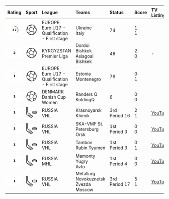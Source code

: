 | Rating                                                                                                                                 | Sport                                                                                                            | League                                           | Teams                                   | Status        | Score   | TV Listing                                                     |
|:---------------------------------------------------------------------------------------------------------------------------------------|:-----------------------------------------------------------------------------------------------------------------|:-------------------------------------------------|:----------------------------------------|:--------------|:--------|:---------------------------------------------------------------|
| <img src="https://raw.githubusercontent.com/BlakeDuncan25/Donut-SVG-Ratings/bac4e4a278175106499642192132b1786a9aec38/37.svg" alt="37"> | <img src="https://raw.githubusercontent.com/BlakeDuncan25/Donut-SVG-Ratings/master/soccer.png" alt="Soccer">     | EUROPE<br>Euro U17 - Qualification - First stage | Ukraine<br>Italy                        | 74            | 1<br>1  | <a href="#N/A"></a>                                            |
| <img src="https://raw.githubusercontent.com/BlakeDuncan25/Donut-SVG-Ratings/bac4e4a278175106499642192132b1786a9aec38/2.svg" alt="2">   | <img src="https://raw.githubusercontent.com/BlakeDuncan25/Donut-SVG-Ratings/master/soccer.png" alt="Soccer">     | KYRGYZSTAN<br>Premier Liga                       | Dordoi Bishkek<br>Asiagoal Bishkek      | 48            | 2<br>0  | -                                                              |
| <img src="https://raw.githubusercontent.com/BlakeDuncan25/Donut-SVG-Ratings/bac4e4a278175106499642192132b1786a9aec38/1.svg" alt="1">   | <img src="https://raw.githubusercontent.com/BlakeDuncan25/Donut-SVG-Ratings/master/soccer.png" alt="Soccer">     | EUROPE<br>Euro U17 - Qualification - First stage | Estonia<br>Montenegro                   | 79            | 0<br>1  | <a href="#N/A"></a>                                            |
| <img src="https://raw.githubusercontent.com/BlakeDuncan25/Donut-SVG-Ratings/bac4e4a278175106499642192132b1786a9aec38/1.svg" alt="1">   | <img src="https://raw.githubusercontent.com/BlakeDuncan25/Donut-SVG-Ratings/master/soccer.png" alt="Soccer">     | DENMARK<br>Danish Cup Women                      | Randers Q<br>KoldingQ                   | 6             | 0<br>0  | <a href="#N/A"></a>                                            |
| <img src="https://raw.githubusercontent.com/BlakeDuncan25/Donut-SVG-Ratings/bac4e4a278175106499642192132b1786a9aec38/1.svg" alt="1">   | <img src="https://raw.githubusercontent.com/BlakeDuncan25/Donut-SVG-Ratings/master/hockey.png" alt="Ice Hockey"> | RUSSIA<br>VHL                                    | Krasnoyarsk<br>Khimik                   | 3rd Period 16 | 2<br>1  | <a href="https://www.youtube.com/@VHL_SRC/streams">YouTube</a> |
| <img src="https://raw.githubusercontent.com/BlakeDuncan25/Donut-SVG-Ratings/bac4e4a278175106499642192132b1786a9aec38/1.svg" alt="1">   | <img src="https://raw.githubusercontent.com/BlakeDuncan25/Donut-SVG-Ratings/master/hockey.png" alt="Ice Hockey"> | RUSSIA<br>VHL                                    | SKA-VMF St. Petersburg<br>Orsk          | 1st Period 3  | 0<br>0  | <a href="https://www.youtube.com/@VHL_SRC/streams">YouTube</a> |
| <img src="https://raw.githubusercontent.com/BlakeDuncan25/Donut-SVG-Ratings/bac4e4a278175106499642192132b1786a9aec38/1.svg" alt="1">   | <img src="https://raw.githubusercontent.com/BlakeDuncan25/Donut-SVG-Ratings/master/hockey.png" alt="Ice Hockey"> | RUSSIA<br>VHL                                    | Tambov<br>Rubin Tyumen                  | 1st Period 3  | 0<br>1  | <a href="https://www.youtube.com/@VHL_SRC/streams">YouTube</a> |
| <img src="https://raw.githubusercontent.com/BlakeDuncan25/Donut-SVG-Ratings/bac4e4a278175106499642192132b1786a9aec38/1.svg" alt="1">   | <img src="https://raw.githubusercontent.com/BlakeDuncan25/Donut-SVG-Ratings/master/hockey.png" alt="Ice Hockey"> | RUSSIA<br>MHL                                    | Mamonty Yugry<br>Avto                   | 1st Period 4  | 0<br>0  | <a href="https://www.youtube.com/@mhl_rus/streams">YouTube</a> |
| <img src="https://raw.githubusercontent.com/BlakeDuncan25/Donut-SVG-Ratings/bac4e4a278175106499642192132b1786a9aec38/1.svg" alt="1">   | <img src="https://raw.githubusercontent.com/BlakeDuncan25/Donut-SVG-Ratings/master/hockey.png" alt="Ice Hockey"> | RUSSIA<br>VHL                                    | Metallurg Novokuznetsk<br>Zvezda Moscow | 3rd Period 17 | 5<br>1  | <a href="https://www.youtube.com/@VHL_SRC/streams">YouTube</a> |